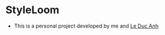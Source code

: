 # StyleLoom
* This is a personal project developed by me and <a href="https://github.com/ducanhlv142">Le Duc Anh</a>
